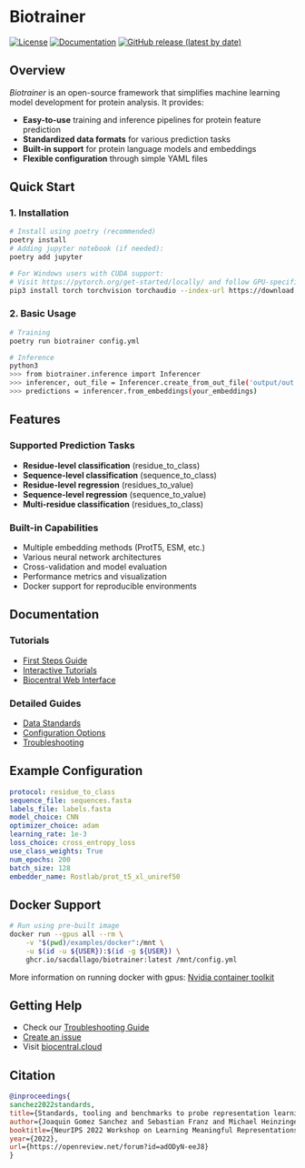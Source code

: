 # Biotrainer

[![License](https://img.shields.io/github/license/sacdallago/biotrainer)](https://github.com/sacdallago/biotrainer/blob/main/LICENSE)
[![Documentation](https://img.shields.io/badge/docs-biocentral-blue)](https://biocentral.cloud/docs/biotrainer/config_file_options)
[![GitHub release (latest by date)](https://img.shields.io/github/v/release/sacdallago/biotrainer)](https://github.com/sacdallago/biotrainer/releases)
## Overview
*Biotrainer* is an open-source framework that simplifies machine learning model development for protein analysis. 
It provides:
- **Easy-to-use** training and inference pipelines for protein feature prediction
- **Standardized data formats** for various prediction tasks
- **Built-in support** for protein language models and embeddings
- **Flexible configuration** through simple YAML files

## Quick Start

### 1. Installation
```bash
# Install using poetry (recommended)
poetry install
# Adding jupyter notebook (if needed):
poetry add jupyter

# For Windows users with CUDA support:
# Visit https://pytorch.org/get-started/locally/ and follow GPU-specific installation, e.g.:
pip3 install torch torchvision torchaudio --index-url https://download.pytorch.org/whl/cu118
```

### 2. Basic Usage
```bash
# Training
poetry run biotrainer config.yml

# Inference
python3
>>> from biotrainer.inference import Inferencer
>>> inferencer, out_file = Inferencer.create_from_out_file('output/out.yml')
>>> predictions = inferencer.from_embeddings(your_embeddings)
```

## Features

### Supported Prediction Tasks
- **Residue-level classification** (residue_to_class)
- **Sequence-level classification** (sequence_to_class)
- **Residue-level regression** (residues_to_value)
- **Sequence-level regression** (sequence_to_value)
- **Multi-residue classification** (residues_to_class)

### Built-in Capabilities
- Multiple embedding methods (ProtT5, ESM, etc.)
- Various neural network architectures
- Cross-validation and model evaluation
- Performance metrics and visualization
- Docker support for reproducible environments

## Documentation

### Tutorials
- [First Steps Guide](docs/first_steps.md)
- [Interactive Tutorials](examples/tutorials)
- [Biocentral Web Interface](https://biocentral.cloud/app)

### Detailed Guides
- [Data Standards](docs/data_standardization.md)
- [Configuration Options](docs/config_file_options.md)
- [Troubleshooting](docs/troubleshooting.md)

## Example Configuration
```yaml
protocol: residue_to_class
sequence_file: sequences.fasta
labels_file: labels.fasta
model_choice: CNN
optimizer_choice: adam
learning_rate: 1e-3
loss_choice: cross_entropy_loss
use_class_weights: True
num_epochs: 200
batch_size: 128
embedder_name: Rostlab/prot_t5_xl_uniref50
```

## Docker Support
```bash
# Run using pre-built image
docker run --gpus all --rm \
    -v "$(pwd)/examples/docker":/mnt \
    -u $(id -u ${USER}):$(id -g ${USER}) \
    ghcr.io/sacdallago/biotrainer:latest /mnt/config.yml
```

More information on running docker with gpus: 
[Nvidia container toolkit](https://docs.nvidia.com/datacenter/cloud-native/container-toolkit/latest/install-guide.html)


## Getting Help
- Check our [Troubleshooting Guide](docs/troubleshooting.md)
- [Create an issue](https://github.com/sacdallago/biotrainer/issues/new)
- Visit [biocentral.cloud](https://biocentral.cloud/docs/biotrainer/config_file_options)

## Citation
```bibtex
@inproceedings{
sanchez2022standards,
title={Standards, tooling and benchmarks to probe representation learning on proteins},
author={Joaquin Gomez Sanchez and Sebastian Franz and Michael Heinzinger and Burkhard Rost and Christian Dallago},
booktitle={NeurIPS 2022 Workshop on Learning Meaningful Representations of Life},
year={2022},
url={https://openreview.net/forum?id=adODyN-eeJ8}
}
```